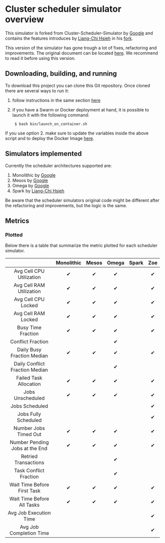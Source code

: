 # Cluster scheduler simulator overview

This simulator is forked from Cluster-Scheduler-Simulator by [Google](https://github.com/google/cluster-scheduler-simulator) and contains the features introduces by [Liang-Chi Hsieh](https://github.com/viirya) in his [fork](https://github.com/viirya/cluster-scheduler-simulator).

This version of the simulator has gone trough a lot of fixes, refactoring and improvements. The original document can be located [here](README_GOOGLE.md). We recommend to read it before using this version.

## Downloading, building, and running

To download this project you can clone this Git repository. Once cloned there are several ways to run it:

1. follow instructions in the same section [here](README_GOOGLE.md)

2. if you have a Swarm or Docker deployment at hand, it is possible to launch it with the following command:


        $ bash bin/launch_on_container.sh


If you use option 2. make sure to update the variables inside the above script and to deploy the Docker Image [here](docker).

## Simulators implemented

Currently the scheduler architectures supported are:

1. Monolithic by [Google](https://github.com/google/cluster-scheduler-simulator/blob/master/src/main/scala/MonolithicSimulation.scala)
2. Mesos by [Google](https://github.com/google/cluster-scheduler-simulator/blob/master/src/main/scala/MesosSimulation.scala)
3. Omega by [Google](https://github.com/google/cluster-scheduler-simulator/blob/master/src/main/scala/OmegaSimulation.scala)
4. Spark by [Liang-Chi Hsieh](https://github.com/viirya/cluster-scheduler-simulator/blob/spark_support/src/main/scala/SparkSimulation.scala)

Be aware that the scheduler simulators original code might be different after the refactoring and improvements, but the logic is the same.

## Metrics

### Plotted

Below there is a table that summarize the metric plotted for each scheduler simulator.

|                                   | Monolithic  |  Mesos  | Omega     | Spark     | Zoe       |
|:-:|:-:|:-:|:-:|:-:|:-:|
| Avg Cell CPU Utilization          | &#10004;  | &#10004;  | &#10004;  |           | &#10004;  |
| Avg Cell RAM Utilization          | &#10004;  | &#10004;  | &#10004;  |           | &#10004;  |
| Avg Cell CPU Locked               | &#10004;  | &#10004;  | &#10004;  |           | &#10004;  |
| Avg Cell RAM Locked               | &#10004;  | &#10004;  | &#10004;  |           | &#10004;  |
| Busy Time Fraction                | &#10004;  | &#10004;  | &#10004;  |           | &#10004;  |
| Conflict Fraction                 |           |           | &#10004;  |           |           |
| Daily Busy Fraction Median        | &#10004;  | &#10004;  | &#10004;  |           | &#10004;  |
| Daily Conflict Fraction Median    |           |           | &#10004;  |           |           |
| Failed Task Allocation            | &#10004;  | &#10004;  | &#10004;  |           | &#10004;  |
| Jobs Unscheduled                  | &#10004;  | &#10004;  | &#10004;  |           | &#10004;  |
| Jobs Scheduled                    |           |   |   |           | &#10004;  |
| Jobs Fully Scheduled              |           |   |   |           | &#10004;  |
| Number Jobs Timed Out             | &#10004;  | &#10004;  | &#10004;  |           | &#10004;  |
| Number Pending Jobs at the End    | &#10004;  | &#10004;  | &#10004;  |           | &#10004;  | 
| Retried Transactions              |           |           | &#10004;  |           |           |
| Task Conflict Fraction            |           |           | &#10004;  |           |           |
| Wait Time Before First Task       | &#10004;  | &#10004;  | &#10004;  |           | &#10004;  |
| Wait Time Before All Tasks        | &#10004;  | &#10004;  | &#10004;  |           | &#10004;  |
| Avg Job Execution Time            |           |   |   |           | &#10004;  |
| Avg Job Completion Time           |           |   |   |           | &#10004;  |
